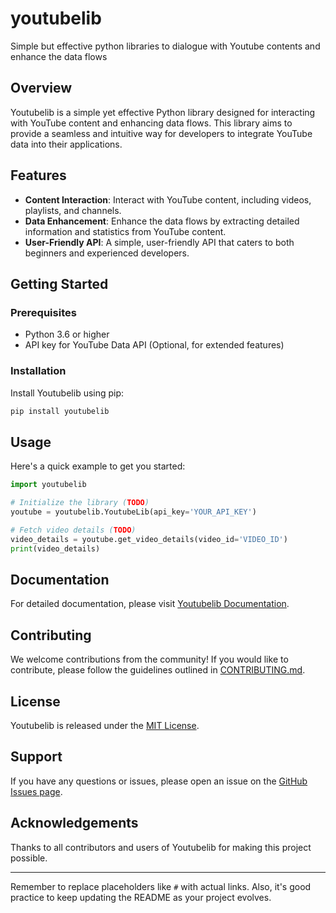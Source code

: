 # youtubelib
Simple but effective python libraries to dialogue with Youtube contents and enhance the data flows

## Overview
Youtubelib is a simple yet effective Python library designed for interacting with YouTube content and enhancing data flows. This library aims to provide a seamless and intuitive way for developers to integrate YouTube data into their applications.

## Features
- **Content Interaction**: Interact with YouTube content, including videos, playlists, and channels.
- **Data Enhancement**: Enhance the data flows by extracting detailed information and statistics from YouTube content.
- **User-Friendly API**: A simple, user-friendly API that caters to both beginners and experienced developers.

## Getting Started
### Prerequisites
- Python 3.6 or higher
- API key for YouTube Data API (Optional, for extended features)

### Installation
Install Youtubelib using pip:
```bash
pip install youtubelib
```

## Usage
Here's a quick example to get you started:
```python
import youtubelib

# Initialize the library (TODO)
youtube = youtubelib.YoutubeLib(api_key='YOUR_API_KEY')

# Fetch video details (TODO)
video_details = youtube.get_video_details(video_id='VIDEO_ID')
print(video_details)
```

## Documentation
For detailed documentation, please visit [Youtubelib Documentation](TODO).

## Contributing
We welcome contributions from the community! If you would like to contribute, please follow the guidelines outlined in [CONTRIBUTING.md](TODO).

## License
Youtubelib is released under the [MIT License](#).

## Support
If you have any questions or issues, please open an issue on the [GitHub Issues page](#).

## Acknowledgements
Thanks to all contributors and users of Youtubelib for making this project possible.

---

Remember to replace placeholders like `#` with actual links. Also, it's good practice to keep updating the README as your project evolves.
